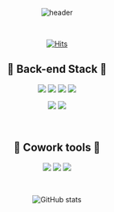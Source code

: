 <div align="center">
  
  
![header](https://capsule-render.vercel.app/api?type=wave&color=auto&height=300&section=header&text=welcome&fontSize=90)

<br>

[![Hits](https://hits.seeyoufarm.com/api/count/incr/badge.svg?url=https%3A%2F%2Fgithub.com%2Fgjbae1212%2Fhit-counter)](https://hits.seeyoufarm.com)                    
  
## 🍣 Back-end Stack 🍣 
<img src="https://img.shields.io/badge/Spring-6DB33F?style=flat-square&logo=Spring&logoColor=111111"/></a>
<img src="https://img.shields.io/badge/Spring Boot-6DB33F?style=flat-square&logo=Spring Boot&logoColor=111111"/></a>
<img src="https://img.shields.io/badge/Gradle-02303A?style=flat-square&logo=Gradle&logoColor=#000000"/></a>
<img src="https://img.shields.io/badge/Spring Security-6DB33F?style=flat-square&logo=Spring Security&logoColor=111111"/></a>

<img src="https://img.shields.io/badge/MariaDB-000066?style=flat-square&logo=MariaDB&logoColor=#003545"/></a>
<img src="https://img.shields.io/badge/MySQL-000066?style=flat-square&logo=MySQL&logoColor=#4479A1"/></a>

<br>

## 🍣 Cowork tools 🍣 
<img src="https://img.shields.io/badge/Github-000000?style=flat-square&logo=Github&logoColor=#181717"/></a>
<img src="https://img.shields.io/badge/Slack-660099?style=flat-square&logo=Slack&logoColor=#4A154B"/></a>
<img src="https://img.shields.io/badge/Notion-000000?style=flat-square&logo=Notion&logoColor=#000000"/></a>

<br>

![GitHub stats](https://github-readme-stats.vercel.app/api?username=oooo91&show_icons=true&theme=radical)
</div>
